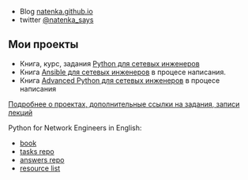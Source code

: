 * Blog [natenka.github.io](https://natenka.github.io/)
* twitter [@natenka_says](https://twitter.com/natenka_says)

## Мои проекты

* Книга, курс, задания [Python для сетевых инженеров](https://natenka.github.io/pyneng/)
* Книга [Ansible для сетевых инженеров](https://ansible-for-network-engineers.readthedocs.io) в процесе написания.
* Книга [Advanced Python для сетевых инженеров](https://advpyneng.readthedocs.io/ru/latest/) в процесе написания

[Подробнее о проектах, дополнительные ссылки на задания, записи лекций](https://natenka.github.io/projects/)

Python for Network Engineers in English:

* [book](https://pyneng.readthedocs.io/en/latest/)
* [tasks repo](https://github.com/natenka/pyneng-examples-exercises-en/)
* [answers repo](https://github.com/natenka/pyneng-answers-en/)
* [resource list](https://natenka.github.io/pyneng-resources-en/)
